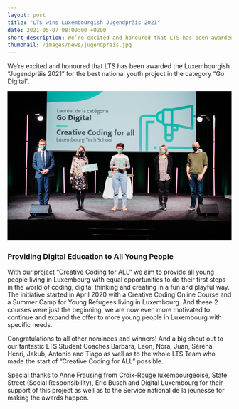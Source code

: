 ```yaml
---
layout: post
title: "LTS wins Luxembourgish Jugendpräis 2021"
date: 2021-05-07 08:00:00 +0200
short_description: We’re excited and honoured that LTS has been awarded the Luxembourgish “Jugendpräis 2021” for the best national youth project in the category “Go Digital”.
thumbnail: /images/news/jugendprais.jpg
---
```


We’re excited and honoured that LTS has been awarded the Luxembourgish “Jugendpräis 2021” for the best national youth project in the category “Go Digital”.

![JugendPräis - LTS winning the first price in the category Go Digital](/images/news/jugendprais.jpg)

### Providing Digital Education to All Young People

With our project “Creative Coding for ALL” we aim to provide all young people living in Luxembourg with equal opportunities to do their first steps in the world of coding, digital thinking and creating in a fun and playful way. The initiative started in April 2020 with a Creative Coding Online Course and a Summer Camp for Young Refugees living in Luxembourg. And these 2 courses were just the beginning, we are now even more motivated to continue and expand the offer to more young people in Luxembourg with specific needs.

Congratulations to all other nominees and winners! And a big shout out to our fantastic LTS Student Coaches Barbara, Leon, Nora, Juan, Séréna, Henri, Jakub, Antonio and Tiago as well as to the whole LTS Team who made the start of “Creative Coding for ALL” possible.

Special thanks to Anne Frausing from Croix-Rouge luxembourgeoise, State Street (Social Responsibility), Eric Busch and Digital Luxembourg for their support of this project as well as to the Service national de la jeunesse  for making the awards happen. 

